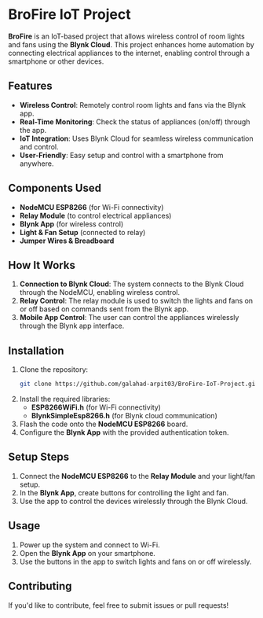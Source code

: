 
# BroFire IoT Project

**BroFire** is an IoT-based project that allows wireless control of room lights and fans using the **Blynk Cloud**. This project enhances home automation by connecting electrical appliances to the internet, enabling control through a smartphone or other devices.

## Features
- **Wireless Control**: Remotely control room lights and fans via the Blynk app.
- **Real-Time Monitoring**: Check the status of appliances (on/off) through the app.
- **IoT Integration**: Uses Blynk Cloud for seamless wireless communication and control.
- **User-Friendly**: Easy setup and control with a smartphone from anywhere.

## Components Used
- **NodeMCU ESP8266** (for Wi-Fi connectivity)
- **Relay Module** (to control electrical appliances)
- **Blynk App** (for wireless control)
- **Light & Fan Setup** (connected to relay)
- **Jumper Wires & Breadboard**

## How It Works
1. **Connection to Blynk Cloud**: The system connects to the Blynk Cloud through the NodeMCU, enabling wireless control.
2. **Relay Control**: The relay module is used to switch the lights and fans on or off based on commands sent from the Blynk app.
3. **Mobile App Control**: The user can control the appliances wirelessly through the Blynk app interface.

## Installation
1. Clone the repository:
   ```bash
   git clone https://github.com/galahad-arpit03/BroFire-IoT-Project.git
   ```
2. Install the required libraries:
   - **ESP8266WiFi.h** (for Wi-Fi connectivity)
   - **BlynkSimpleEsp8266.h** (for Blynk cloud communication)
3. Flash the code onto the **NodeMCU ESP8266** board.
4. Configure the **Blynk App** with the provided authentication token.

## Setup Steps
1. Connect the **NodeMCU ESP8266** to the **Relay Module** and your light/fan setup.
2. In the **Blynk App**, create buttons for controlling the light and fan.
3. Use the app to control the devices wirelessly through the Blynk Cloud.

## Usage
1. Power up the system and connect to Wi-Fi.
2. Open the **Blynk App** on your smartphone.
3. Use the buttons in the app to switch lights and fans on or off wirelessly.

## Contributing
If you'd like to contribute, feel free to submit issues or pull requests!

